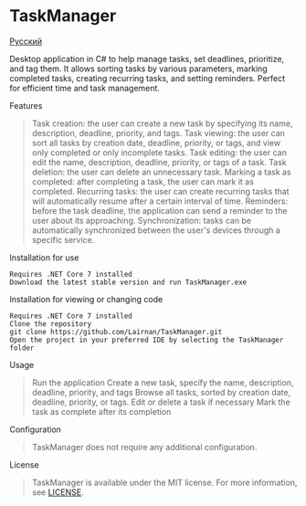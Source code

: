 ﻿# TaskManager

[Русский](README.md)

Desktop application in C# to help manage tasks, set deadlines, prioritize, and tag them. It allows sorting tasks by various parameters, marking completed tasks, creating recurring tasks, and setting reminders. Perfect for efficient time and task management.

Features
> Task creation: the user can create a new task by specifying its name, description, deadline, priority, and tags.
> Task viewing: the user can sort all tasks by creation date, deadline, priority, or tags, and view only completed or only incomplete tasks.
> Task editing: the user can edit the name, description, deadline, priority, or tags of a task.
> Task deletion: the user can delete an unnecessary task.
> Marking a task as completed: after completing a task, the user can mark it as completed.
> Recurring tasks: the user can create recurring tasks that will automatically resume after a certain interval of time.
> Reminders: before the task deadline, the application can send a reminder to the user about its approaching.
> Synchronization: tasks can be automatically synchronized between the user's devices through a specific service.

Installation for use
```
Requires .NET Core 7 installed
Download the latest stable version and run TaskManager.exe
```

Installation for viewing or changing code
```
Requires .NET Core 7 installed
Clone the repository
git clone https://github.com/Lairnan/TaskManager.git
Open the project in your preferred IDE by selecting the TaskManager folder
```

Usage
> Run the application
> Create a new task, specify the name, description, deadline, priority, and tags
> Browse all tasks, sorted by creation date, deadline, priority, or tags.
> Edit or delete a task if necessary
> Mark the task as complete after its completion

Configuration
> TaskManager does not require any additional configuration.

License
> TaskManager is available under the MIT license. For more information, see [LICENSE](LICENSE).